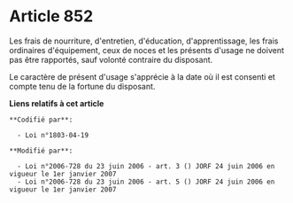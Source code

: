 # Article 852

Les frais de nourriture, d'entretien, d'éducation, d'apprentissage, les frais ordinaires d'équipement, ceux de noces et les
présents d'usage ne doivent pas être rapportés, sauf volonté contraire du disposant.

Le caractère de présent d'usage s'apprécie à la date où il est consenti et compte tenu de la fortune du disposant.

**Liens relatifs à cet article**

	**Codifié par**:

	  - Loi n°1803-04-19

	**Modifié par**:

	  - Loi n°2006-728 du 23 juin 2006 - art. 3 () JORF 24 juin 2006 en vigueur le 1er janvier 2007
	  - Loi n°2006-728 du 23 juin 2006 - art. 5 () JORF 24 juin 2006 en vigueur le 1er janvier 2007
